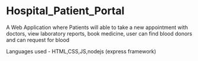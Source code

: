 # Hospital_Patient_Portal
 A Web Application where Patients will able to take a new appointment with doctors, view laboratory reports, book medicine, user can find blood donors and can request for blood   

Languages used - HTML,CSS,JS,nodejs (express framework)
